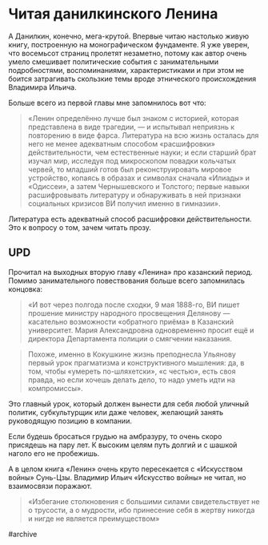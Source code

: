 
# Читая данилкинского Ленина

А Данилкин, конечно, мега-крутой. Впервые читаю настолько живую книгу, построенную на монографическом фундаменте. Я уже уверен, что восемьсот страниц пролетят незаметно, потому как автор очень умело смешивает политические события с занимательными подробностями, воспоминаниями, характеристиками и при этом не боится затрагивать скользкие темы вроде этнического происхождения Владимира Ильича.

Больше всего из первой главы мне запомнилось вот что:

> «Ленин определённо лучше был знаком с историей, которая представлена в виде трагедии, — и испытывал неприязнь к повторению в виде фарса. Литература на всю жизнь осталась для него не менее адекватным способом «расшифровки» действительности, чем естественные науки; и если старший брат изучал мир, исследуя под микроскопом повадки кольчатых червей, то младший готов был реконструировать мировое устройство, копаясь в образах и символах сначала «Илиады» и «Одиссеи», а затем Чернышевского и Толстого; первые навыки расшифровывать литературу и обнаруживать в ней признаки социальных кризисов ВИ получил именно в гимназии».

Литература есть адекватный способ расшифровки действительности. Это к вопросу о том, зачем читать прозу.

## UPD
Прочитал на выходных вторую главу «Ленина» про казанский период. Помимо занимательного повествования больше всего запомнилась концовка:

> «И вот через полгода после сходки, 9 мая 1888-го, ВИ пишет прошение министру народного просвещения Делянову — касательно возможности «обратного приёма» в Казанский университет. Мария Александровна одновременно просит ещё и директора Департамента полиции о смягчении наказания. 

> Похоже, именно в Кокушкине жизнь преподнесла Ульянову первый урок прагматизма и конструктивного мышления: да, в том, чтобы «умереть по-шляхетски», «с честью», есть своя правда, но если хочешь делать дело, то надо уметь идти на компромиссы».

Это главный урок, который должен вынести для себя любой уличный политик, субкультурщик или даже человек, желающий занять руководящую позицию в компании. 

Если будешь бросаться грудью на амбразуру, то очень скоро присядешь на пару лет. К высоким целям путь долгий и с шашкой наголо его не пробежишь.

А в целом книга «Ленин» очень круто пересекается с «Искусством войны» Сунь-Цзы. Владимир Ильич «Искусство войны» не читал, но взаимосвязи поражают.

> «Избегание столкновения с большими силами свидетельствует не о трусости, а о мудрости, ибо принесение себя в жертву никогда и нигде не является преимуществом»

#archive